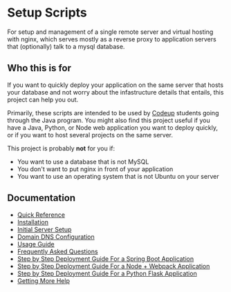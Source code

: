 # Setup Scripts

For setup and management of a single remote server and virtual hosting with
nginx, which serves mostly as a reverse proxy to application servers that
(optionally) talk to a mysql database.

## Who this is for

If you want to quickly deploy your application on the same server that hosts
your database and not worry about the infastructure details that entails, this
project can help you out.

Primarily, these scripts are intended to be used by [Codeup](http://codeup.com)
students going through the Java program. You might also find this project useful
if you have a Java, Python, or Node web application you want to deploy quickly,
or if you want to host several projects on the same server.

This project is probably **not** for you if:

- You want to use a database that is not MySQL
- You don't want to put nginx in front of your application
- You want to use an operating system that is not Ubuntu on your server

## Documentation

- [Quick Reference](docs/quick-reference.md)
- [Installation](docs/installation.md)
- [Initial Server Setup](docs/initial-server-setup.md)
- [Domain DNS Configuration](docs/dns-configuration.md)
- [Usage Guide](docs/usage.md)
- [Frequently Asked Questions](docs/faq.md)
- [Step by Step Deployment Guide For a Spring Boot Application](docs/spring-boot-deployment-guide.md)
- [Step by Step Deployment Guide For a Node + Webpack Application](docs/node-movies-deployment-guide.md)
- [Step by Step Deployment Guide For a Python Flask Application](docs/python-deployment-guide.md)
- [Getting More Help](SUPPORT.md)
